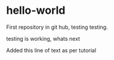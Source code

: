 # hello-world
First repository in git hub, testing testing.

testing is working, whats next

Added this line of text as per tutorial
